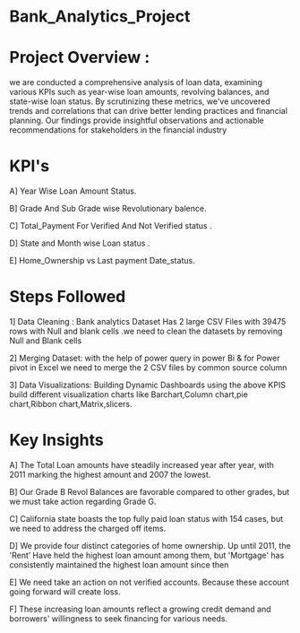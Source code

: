 # Bank_Analytics_Project
# Project Overview :
we are conducted a comprehensive analysis of loan data, examining various KPIs such as year-wise loan amounts, revolving balances, and state-wise loan status. By scrutinizing these metrics, we've uncovered trends and correlations that can drive better lending practices and financial planning. Our findings provide insightful observations and actionable recommendations for stakeholders in the financial industry

# KPI's
A] Year Wise Loan Amount Status.

B] Grade And Sub Grade wise Revolutionary balence.

C] Total_Payment For Verified And Not Verified status .

D] State and Month wise Loan status .

E] Home_Ownership vs Last payment Date_status.

# Steps Followed
1] Data Cleaning : Bank analytics Dataset Has 2 large CSV Files with 39475 rows with Null and blank cells .we need to clean the datasets by removing Null and Blank cells

2] Merging Dataset: with the help of power query in power Bi & for Power pivot in Excel we need to merge the 2 CSV files by common source column

3] Data Visualizations: Building Dynamic Dashboards using the above KPIS build different visualization charts like Barchart,Column chart,pie chart,Ribbon chart,Matrix,slicers.

# Key Insights
A] The Total Loan amounts have steadily increased year after year, with 2011 marking the highest amount and 2007 the lowest.

B] Our Grade B Revol Balances are favorable compared to other grades, but we must take action regarding Grade G.

C] California state boasts the top fully paid loan status with 154 cases, but we need to address the charged off items.

D] We provide four distinct categories of home ownership. Up until 2011, the 'Rent’ Have held the highest loan amount among them, but 'Mortgage' has consistently maintained the highest loan amount since then

E] We need take an action on not verified accounts. Because these account going forward will create loss.

F] These increasing loan amounts reflect a growing credit demand and borrowers' willingness to seek financing for various needs.
